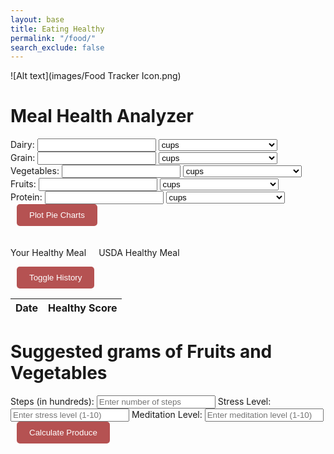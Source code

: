 ```yaml
---
layout: base
title: Eating Healthy
permalink: "/food/"
search_exclude: false
---
```

![Alt text](images/Food Tracker Icon.png)
<html lang="en">
<head>
<meta charset="UTF-8">
<meta name="viewport" content="width=device-width, initial-scale=1.0">
<title>Meal Health Analyzer</title>
<style>
    .hidden {
       display: none;
    }
    input, select {
        width: 190px;
    }
    button {
      padding: 10px 20px;
      margin-left: 10px;
      border: none;
      border-radius: 5px;
      color: white;
      background-color: rgb(181, 82, 82);
      cursor: pointer;
      transition: background-color 0.3s ease;
    }
    button:hover {
      background-color: darkred;
    }
    #pieCharts {
        display: flex;
        justify-content: space-around;
        margin-top: 20px;
    }
    #chartContainer {
        width: 45%;
    }
    #result {
        margin-top: 20px;
    }
    table {
        border-collapse: collapse;
        width: 100%;
    }
</style>
</head>
<body>
<h1>Meal Health Analyzer</h1>
<form class="purple-form">
  <form id="foodForm">
      <div>
          <label for="dairy">Dairy:</label>
          <input type="number" id="dairy" min="0" step="0.01">
          <select id="dairyUnit">
              <option value="grams">grams</option>
              <option value="cups" selected>cups</option>
              <option value="pounds">pounds</option>
          </select>
      </div>
      <div>
          <label for="grain">Grain:</label>
          <input type="number" id="grain" min="0" step="0.01">
          <select id="grainUnit">
              <option value="grams">grams</option>
              <option value="cups" selected>cups</option>
              <option value="pounds">pounds</option>
          </select>
      </div>
      <div>
          <label for="vegetables">Vegetables:</label>
          <input type="number" id="vegetables" min="0" step="0.01">
          <select id="vegetablesUnit">
              <option value="grams">grams</option>
              <option value="cups" selected>cups</option>
              <option value="pounds">pounds</option>
          </select>
      </div>
      <div>
          <label for="fruits">Fruits:</label>
          <input type="number" id="fruits" min="0" step="0.01">
          <select id="fruitsUnit">
              <option value="grams">grams</option>
              <option value="cups" selected>cups</option>
              <option value="pounds">pounds</option>
          </select>
      </div>
      <div>
          <label for="protein">Protein:</label>
          <input type="number" id="protein" min="0" step="0.01">
          <select id="proteinUnit">
              <option value="grams">grams</option>
              <option value="cups" selected>cups</option>
              <option value="pounds">pounds</option>
          </select>
      </div>
      <button type="button" onclick="plotPieCharts()">Plot Pie Charts</button>
  </form>
  
  <div id="result"></div>
  
  <div style="display: flex;">
      <div style="margin-right: 20px;"> <!-- Adjust margin as needed -->
          <p>Your Healthy Meal</p>
          <canvas id="userChart" width="250" height="250"></canvas>
      </div>
      <div>
          <p>USDA Healthy Meal</p>
          <canvas id="idealChart" width="250" height="250"></canvas>
      </div>
  </div>
  
  
  <div id="history">
      <button type="button" onclick="toggleHistory()">Toggle History</button>
      <table id="historyTable">
          <thead>
              <tr>
                  <th>Date</th>
                  <th>Healthy Score</th>
              </tr>
          </thead>
          <tbody>
              <!-- History data will be populated here -->
          </tbody>
      </table>
  </div>

<script src="https://cdn.jsdelivr.net/npm/chart.js"></script>
<script>
    const IDEAL_RATIOS = {
        'Dairy': 0.15,
        'Grain': 0.30,
        'Vegetables': 0.25,
        'Fruits': 0.20,
        'Protein': 0.10
    };
    // Function to add an entry to the history table and local storage
    function addToHistory(date, score) {
        // Create a history object
        const historyData = {
            date: date,
            score: score
        };
        // Retrieve existing history data from local storage
        let existingHistory = localStorage.getItem('mealHealthHistory');
        // If no existing history data, create an empty array
        if (!existingHistory) {
            existingHistory = [];
        } else {
            // Parse existing history data from JSON
            existingHistory = JSON.parse(existingHistory);
        }
        // Add the new history object to the existing history array
        existingHistory.push(historyData);
        // Store the updated history data back into local storage
        localStorage.setItem('mealHealthHistory', JSON.stringify(existingHistory));
        // Update the history table in the HTML
        updateHistoryTable(existingHistory);
    }
    // Function to update the history table in the HTML
    function updateHistoryTable(historyData) {
        const historyTable = document.getElementById('historyTable').getElementsByTagName('tbody')[0];        
        // Clear existing table rows
        historyTable.innerHTML = '';
        // Loop through history data and populate the table
        historyData.forEach(entry => {
            const newRow = historyTable.insertRow();
            const dateCell = newRow.insertCell(0);
            const scoreCell = newRow.insertCell(1);
            dateCell.innerHTML = entry.date;
            scoreCell.innerHTML = entry.score;
        });
    }
    // Function to load history data from local storage when the page loads
    function loadHistoryFromLocalStorage() {
        const existingHistory = localStorage.getItem('mealHealthHistory');
        if (existingHistory) {
            updateHistoryTable(JSON.parse(existingHistory));
        }
    }
    // Call the function to load history data from local storage when the page loads
    loadHistoryFromLocalStorage();
    // Piecharts
    function plotPieCharts() {
        const values = {};
        const units = {
            'Dairy': document.getElementById('dairyUnit').value,
            'Grain': document.getElementById('grainUnit').value,
            'Vegetables': document.getElementById('vegetablesUnit').value,
            'Fruits': document.getElementById('fruitsUnit').value,
            'Protein': document.getElementById('proteinUnit').value
        };
        // IDEAL RATIOS for USDA
        for (let group in IDEAL_RATIOS) {
            const value = parseFloat(document.getElementById(group.toLowerCase()).value);
            values[group] = convertToCups(value, units[group]);
        }
        // ratios for user
        const totalCups = Object.values(values).reduce((acc, val) => acc + val, 0); //total cups
        const ratios = {};
        for (let group in values) {
            ratios[group] = values[group] / totalCups;
        }
        //User Ratio + Labels match + plot
        const userRatios = Object.values(ratios);
        const userLabels = Object.keys(ratios);
        plotChart('userChart', userRatios, userLabels, 'Your Ratios');
        // USDA Ratio + Labels + Plot
        const idealRatios = Object.values(IDEAL_RATIOS);
        const idealLabels = Object.keys(IDEAL_RATIOS);
        plotChart('idealChart', idealRatios, idealLabels, 'USDA Ideal Ratios');
        //Score Calculated from calculateHealthScore function
        const { score, suggestion } = calculateHealthScore(ratios);
        const resultDiv = document.getElementById('result');
        resultDiv.innerHTML = `<p>Healthy Score: ${score}</p><p>Suggestions:<br>${suggestion}</p>`;        
        // local storage updated
        addToHistory(new Date().toLocaleDateString(), score);
    }
    //Convert to Cups Function
    function convertToCups(value, unit) {
        if (unit === 'grams') {
            return value * 0.00422675;
        } else if (unit === 'pounds') {
            return value * 1.917;
        } else {
            return value;
        }
    }
    //Calculate Health Score Function
    function calculateHealthScore(ratios) {
        let score = 0;
        let suggestion = '';
        for (let group in ratios) {
            const ratio = ratios[group];
            const idealRatio = IDEAL_RATIOS[group];
            score += Math.abs(ratio - idealRatio); //determine differences
            //give suggestions
            if (ratio < idealRatio) {
                suggestion += `Add more ${group}<br>`;
            } else if (ratio > idealRatio) {
                suggestion += `Reduce ${group}<br>`;
            }
        }
        score = score/3.5 //score factor
        score = ((1 - score) * 100).toFixed(2); // final score calculation
        return { score, suggestion };
    }
    //Piechart generation
    function plotChart(containerId, data, labels, title) {
        const ctx = document.getElementById(containerId).getContext('2d');
        new Chart(ctx, {
            type: 'pie',
            data: {
                datasets: [{
                    data,
                    backgroundColor: ['#ff9999', '#66b3ff', '#99ff99', '#ffcc99', '#c2c2f0']
                }],
                labels
            },
            options: {
                title: {
                    display: true,
                    text: title
                }
            }
        });
    }
    //History button
    function toggleHistory() {
        const historyTable = document.getElementById('historyTable');
        historyTable.classList.toggle('hidden');
    }
</script>
<div class="purple-form">
    <h1>Suggested grams of Fruits and Vegetables</h1> 
    <form id="prod-form">
        <label for="steps">Steps (in hundreds):</label>
        <input type="number" id="steps" placeholder="Enter number of steps" required>
        <label for="stress">Stress Level:</label>
        <input type="number" id="stress" placeholder="Enter stress level (1-10)" required>
        <label for="meditation">Meditation Level:</label>
        <input type="number" id="meditation" placeholder="Enter meditation level (1-10)" required>
        <button type="button" id="calculate-prod" onclick="calculateProduce()">Calculate Produce</button>
    </form>
    <div id="message"></div>
    <div id="fitness-message"></div>
</div>
<script>
//Code for ML
    function calculateProduce() {
        var steps = document.getElementById('steps').value;
        var stress = document.getElementById('stress').value;
        var meditation = document.getElementById('meditation').value;
        // Prepare the data to send to the backend API
        var data = {
            "Steps": parseInt(steps),
            "Stress": parseInt(stress),
            "Meditation": parseInt(meditation)
        };
        //Fetch statement
        fetch('http://localhost:5000/api/fitness/predict', {
            method: 'POST',
            headers: {
            'Content-Type': 'application/json'
            },
            body: JSON.stringify(data)
        })
        .then(response => {
            if (!response.ok) {
                throw new Error('Failed to calculate produce');
            }
            return response.text(); // Read response as text
        })
        .then(data => {
                var responseData = JSON.parse(data); // Parse text data into JSON object
    // Extract the value associated with the 'predicted_produce' key
                var predictedProduce = responseData.predicted_produce;
    // Display the predicted produce value
                document.getElementById('message').innerText = "Suggested Grams Per Meal: " + predictedProduce;
        })
        .catch(error => {
            console.error('Error:', error.message);
            // Display an error message if something goes wrong
            document.getElementById('message').innerText = "Error: " + error.message;
        });
    }
</script>
